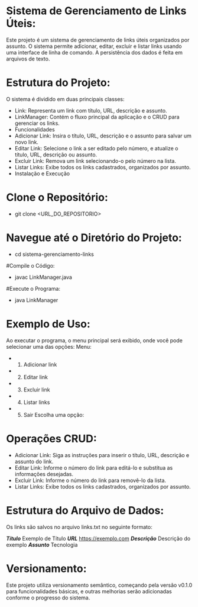 # Sistema de Gerenciamento de Links Úteis:
Este projeto é um sistema de gerenciamento de links úteis organizados por assunto. O sistema permite adicionar, editar, excluir e listar links usando uma interface de linha de comando. A persistência dos dados é feita em arquivos de texto.

# Estrutura do Projeto:
O sistema é dividido em duas principais classes:

* Link: Representa um link com título, URL, descrição e assunto.
* LinkManager: Contém o fluxo principal da aplicação e o CRUD para gerenciar os links.
* Funcionalidades
* Adicionar Link: Insira o título, URL, descrição e o assunto para salvar um novo link.
* Editar Link: Selecione o link a ser editado pelo número, e atualize o título, URL, descrição ou assunto.
* Excluir Link: Remova um link selecionando-o pelo número na lista.
* Listar Links: Exibe todos os links cadastrados, organizados por assunto.
* Instalação e Execução
  
# Clone o Repositório:
* git clone <URL_DO_REPOSITORIO>

# Navegue até o Diretório do Projeto:
* cd sistema-gerenciamento-links

#Compile o Código:
* javac LinkManager.java
  
#Execute o Programa:
* java LinkManager
  
# Exemplo de Uso:
Ao executar o programa, o menu principal será exibido, onde você pode selecionar uma das opções:
Menu:
* 1. Adicionar link
* 2. Editar link
* 3. Excluir link
* 4. Listar links
* 5. Sair
Escolha uma opção:
 
# Operações CRUD:
* Adicionar Link: Siga as instruções para inserir o título, URL, descrição e assunto do link.
* Editar Link: Informe o número do link para editá-lo e substitua as informações desejadas.
* Excluir Link: Informe o número do link para removê-lo da lista.
* Listar Links: Exibe todos os links cadastrados, organizados por assunto.
  
# Estrutura do Arquivo de Dados:
Os links são salvos no arquivo links.txt no seguinte formato:

***Título***
Exemplo de Título
***URL***
https://exemplo.com
***Descrição***
Descrição do exemplo
***Assunto***
Tecnologia

# Versionamento:
Este projeto utiliza versionamento semântico, começando pela versão v0.1.0 para funcionalidades básicas, e outras melhorias serão adicionadas conforme o progresso do sistema.


